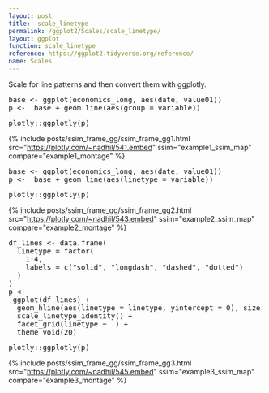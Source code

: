 ```yaml
---
layout: post
title:  scale_linetype
permalink: /ggplot2/Scales/scale_linetype/
layout: ggplot
function: scale_linetype
reference: https://ggplot2.tidyverse.org/reference/
name: Scales
---
```


Scale for line patterns and then convert them with ggplotly.








<pre class="mcode">
base <- ggplot(economics_long, aes(date, value01))
p <-  base + geom_line(aes(group = variable))
</pre>


<pre class="mcode">
plotly::ggplotly(p)
</pre>

{% include posts/ssim_frame_gg/ssim_frame_gg1.html src="https://plotly.com/~nadhil/541.embed" ssim="example1_ssim_map" compare="example1_montage" %}






<pre class="mcode">
base <- ggplot(economics_long, aes(date, value01))
p <-  base + geom_line(aes(linetype = variable))
</pre>


<pre class="mcode">
plotly::ggplotly(p)
</pre>

{% include posts/ssim_frame_gg/ssim_frame_gg2.html src="https://plotly.com/~nadhil/543.embed" ssim="example2_ssim_map" compare="example2_montage" %}





<pre class="mcode">
df_lines <- data.frame(
  linetype = factor(
    1:4,
    labels = c("solid", "longdash", "dashed", "dotted")
  )
)
p <-    
 ggplot(df_lines) +
  geom_hline(aes(linetype = linetype, yintercept = 0), size = 2) +
  scale_linetype_identity() +
  facet_grid(linetype ~ .) +
  theme_void(20)
</pre>


<pre class="mcode">
plotly::ggplotly(p)
</pre>

{% include posts/ssim_frame_gg/ssim_frame_gg3.html src="https://plotly.com/~nadhil/545.embed" ssim="example3_ssim_map" compare="example3_montage" %}



